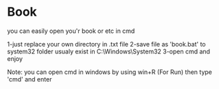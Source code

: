 # Book
you can easily open you'r book or etc in cmd


1-just replace your own directory in .txt file
2-save file as 'book.bat' to system32 folder usualy exist in C:\Windows\System32
3-open cmd and enjoy

Note: you can open cmd in windows by using win+R (For Run) then type 'cmd' and enter
